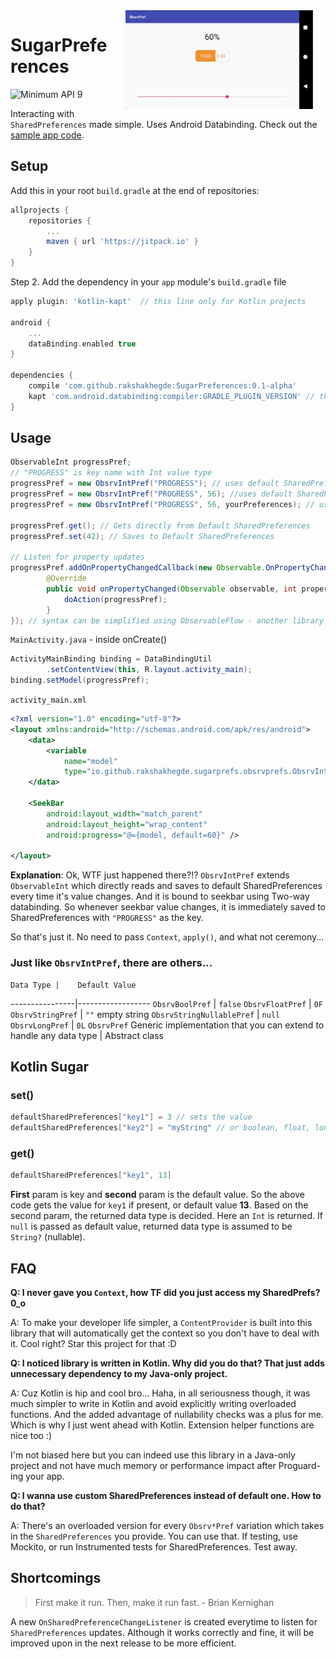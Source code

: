 <img src="ART/demo.gif" width="300" align="right" hspace="20">

# SugarPreferences

![Minimum API 9](https://img.shields.io/badge/API-9+-blue.svg)

Interacting with `SharedPreferences` made simple. Uses Android Databinding. Check out the [sample app code](app/src/main).

## Setup

Add this in your root `build.gradle` at the end of repositories:
```gradle
allprojects {
    repositories {
        ...
        maven { url 'https://jitpack.io' }
    }
}
```
Step 2. Add the dependency in your `app` module's `build.gradle` file
```gradle
apply plugin: 'kotlin-kapt'  // this line only for Kotlin projects

android {
    ...
    dataBinding.enabled true
}

dependencies {
    compile 'com.github.rakshakhegde:SugarPreferences:0.1-alpha'
    kapt 'com.android.databinding:compiler:GRADLE_PLUGIN_VERSION' // this line only for Kotlin projects
}
```

## Usage

```java
ObservableInt progressPref;
// "PROGRESS" is key name with Int value type
progressPref = new ObsrvIntPref("PROGRESS"); // uses default SharedPrefs with defaultVal 0 or,
progressPref = new ObsrvIntPref("PROGRESS", 56); //uses default SharedPrefs with defaultVal 56, or,
progressPref = new ObsrvIntPref("PROGRESS", 56, yourPreferences); // uses your SharedPreferences instance instead of default one

progressPref.get(); // Gets directly from Default SharedPreferences
progressPref.set(42); // Saves to Default SharedPreferences

// Listen for property updates
progressPref.addOnPropertyChangedCallback(new Observable.OnPropertyChangedCallback() {
    	@Override
    	public void onPropertyChanged(Observable observable, int propertyId) {
    		doAction(progressPref);
    	}
}); // syntax can be simplified using ObservableFlow - another library of mine :)
```

`MainActivity.java` - inside onCreate()
```java
ActivityMainBinding binding = DataBindingUtil
        .setContentView(this, R.layout.activity_main);
binding.setModel(progressPref);
```
`activity_main.xml`
```xml
<?xml version="1.0" encoding="utf-8"?>
<layout xmlns:android="http://schemas.android.com/apk/res/android">
	<data>
		<variable
			name="model"
			type="io.github.rakshakhegde.sugarprefs.obsrvprefs.ObsrvIntPref" />
	</data>
	
    <SeekBar
		android:layout_width="match_parent"
		android:layout_height="wrap_content"
		android:progress="@={model, default=60}" />

</layout>
```

**Explanation**: Ok, WTF just happened there?!? `ObsrvIntPref` extends `ObservableInt` which directly reads and saves to default SharedPreferences every time it's value changes. And it is bound to seekbar using Two-way databinding. So whenever seekbar value changes, it is immediately saved to SharedPreferences with `"PROGRESS"` as the key.

So that's just it. No need to pass `Context`, `apply()`, and what not ceremony...

### Just like `ObsrvIntPref`, there are others...

    Data Type |    Default Value 
----------------|------------------
`ObsrvBoolPref` | `false`
`ObsrvFloatPref` | `0F`
`ObsrvStringPref` | `""` empty string
`ObsrvStringNullablePref` | `null`
`ObsrvLongPref` | `0L`
`ObsrvPref` Generic implementation that you can extend to handle any data type | Abstract class

## Kotlin Sugar

### set()

```kotlin
defaultSharedPreferences["key1"] = 3 // sets the value
defaultSharedPreferences["key2"] = "myString" // or boolean, float, long
```

### get()

```kotlin
defaultSharedPreferences["key1", 13]
```

**First** param is key and **second** param is the default value. So the above code gets the value for `key1` if present, or default value **13**. Based on the second param, the returned data type is decided. Here an `Int` is returned. If `null` is passed as default value, returned data type is assumed to be `String?` (nullable).

## FAQ

**Q: I never gave you `Context`, how TF did you just access my SharedPrefs? 0_o**

A: To make your developer life simpler, a `ContentProvider` is built into this library that will automatically get the context so you don't have to deal with it. Cool right? Star this project for that :D

**Q: I noticed library is written in Kotlin. Why did you do that? That just adds unnecessary dependency to my Java-only project.**

A: Cuz Kotlin is hip and cool bro... Haha, in all seriousness though, it was much simpler to write in Kotlin and avoid explicitly writing overloaded functions. And the added advantage of nullability checks was a plus for me. Which is why I just went ahead with Kotlin. Extension helper functions are nice too :)

I'm not biased here but you can indeed use this library in a Java-only project and not have much memory or performance impact after Proguard-ing your app.

**Q: I wanna use custom SharedPreferences instead of default one. How to do that?**

A: There's an overloaded version for every `Obsrv*Pref` variation which takes in the `SharedPreferences` you provide. You can use that. If testing, use Mockito, or run Instrumented tests for SharedPreferences. Test away.

## Shortcomings

> First make it run. Then, make it run fast. - Brian Kernighan

A new `OnSharedPreferenceChangeListener` is created everytime to listen for `SharedPreferences` updates. Although it works correctly and fine, it will be improved upon in the next release to be more efficient.